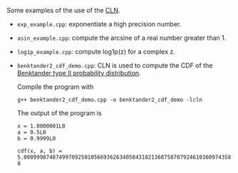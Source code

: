 Some examples of the use of the [CLN](https://www.ginac.de/CLN/).

* `exp_example.cpp`: exponentiate a high precision number.
* `asin_example.cpp`: compute the arcsine of a real number greater than 1.
* `log1p_example.cpp`: compute log1p(z) for a complex z.
* `benktander2_cdf_demo.cpp`: CLN is used to compute the CDF of the
[Benktander type II probability distribution](https://en.wikipedia.org/wiki/Benktander_type_II_distribution).

  Compile the program with

  ```
  g++ benktander2_cdf_demo.cpp -o benktander2_cdf_demo -lcln
  ```
  
  The output of the program is
  
  ```
  x = 1.0000001L0
  a = 0.5L0
  b = 0.9999L0
  
  cdf(x, a, b) = 5.000999874874997092501056693626340584318213687587079246103609743580706239712768063525544815692096L-8
  ```
